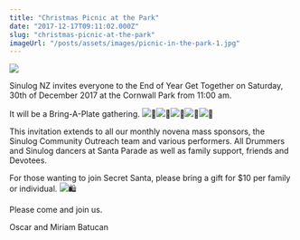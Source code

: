 ```yaml
---
title: "Christmas Picnic at the Park"
date: "2017-12-17T09:11:02.000Z"
slug: "christmas-picnic-at-the-park"
imageUrl: "/posts/assets/images/picnic-in-the-park-1.jpg"
---
```


![](https://i0.wp.com/santonino-nz.org/wp-content/uploads/2015/12/picnic-in-the-park-1.jpg?resize=462%2C274)

Sinulog NZ invites everyone to the End of Year Get Together on Saturday, 30th of December 2017 at the Cornwall Park from 11:00 am.

It will be a Bring-A-Plate gathering. ![](https://static.xx.fbcdn.net/images/emoji.php/v9/f66/1/16/1f372.png)🍲![](https://static.xx.fbcdn.net/images/emoji.php/v9/f5/1/16/1f382.png)🎂![](https://static.xx.fbcdn.net/images/emoji.php/v9/fd9/1/16/1f35c.png)🍜![](https://static.xx.fbcdn.net/images/emoji.php/v9/fce/1/16/1f963.png)🥣![](https://static.xx.fbcdn.net/images/emoji.php/v9/f33/1/16/1f957.png)🥗

This invitation extends to all our monthly novena mass sponsors, the Sinulog Community Outreach team and various performers. All Drummers and Sinulog dancers at Santa Parade as well as family support, friends and Devotees.

For those wanting to join Secret Santa, please bring a gift for $10 per family or individual. ![](https://static.xx.fbcdn.net/images/emoji.php/v9/faf/1/16/1f6cd.png)🛍️

Please come and join us.

Oscar and Miriam Batucan